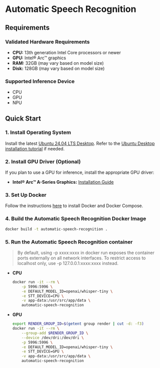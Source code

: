 # Automatic Speech Recognition 

## Requirements

### Validated Hardware Requirements
- **CPU:** 13th generation Intel Core processors or newer
- **GPU:** Intel® Arc™ graphics
- **RAM:** 32GB (may vary based on model size)
- **Disk:** 128GB (may vary based on model size)

### Supported Inference Device
* CPU
* GPU
* NPU

## Quick Start
### 1. Install Operating System
Install the latest [Ubuntu 24.04 LTS Desktop](https://releases.ubuntu.com/noble/). Refer to the [Ubuntu Desktop installation tutorial](https://ubuntu.com/tutorials/install-ubuntu-desktop#1-overview) if needed.

### 2. Install GPU Driver (Optional)
If you plan to use a GPU for inference, install the appropriate GPU driver:
- **Intel® Arc™ A-Series Graphics:** [Installation Guide](../../../README.md#-5-minute-quick-start)

### 3. Set Up Docker
Follow the instructions [here](https://docs.docker.com/engine/install/) to install Docker and Docker Compose.

### 4. Build the Automatic Speech Recognition Docker Image
```bash
docker build -t automatic-speech-recognition .
```

### 5. Run the Automatic Speech Recognition container
  > By default, using -p xxxx:xxxx in docker run exposes the container ports externally on all network interfaces. To restrict access to localhost only, use -p 127.0.0.1:xxxx:xxxx instead.
* **CPU**
    ```bash
    docker run -it --rm \
        -p 5996:5996 \
        -e DEFAULT_MODEL_ID=openai/whisper-tiny \
        -e STT_DEVICE=CPU \
        -v app-data:/usr/src/app/data \
        automatic-speech-recognition
    ```

* **GPU**
    ```bash
    export RENDER_GROUP_ID=$(getent group render | cut -d: -f3)
    docker run -it --rm \
        --group-add $RENDER_GROUP_ID \
        --device /dev/dri:/dev/dri \
        -p 5996:5996 \
        -e DEFAULT_MODEL_ID=openai/whisper-tiny \
        -e STT_DEVICE=GPU \
        -v app-data:/usr/src/app/data \
        automatic-speech-recognition
    ```
